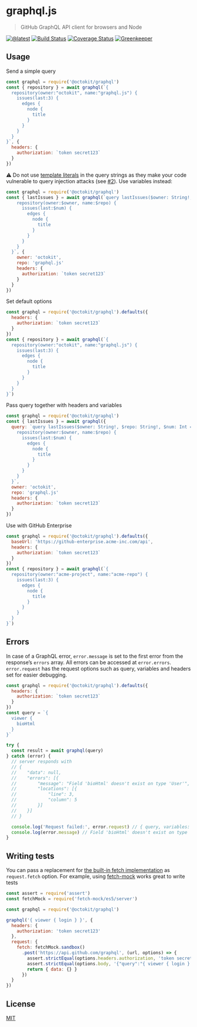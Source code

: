 # graphql.js

> GitHub GraphQL API client for browsers and Node

[![@latest](https://img.shields.io/npm/v/@octokit/graphql.svg)](https://www.npmjs.com/package/@octokit/graphql)
[![Build Status](https://travis-ci.com/octokit/graphql.js.svg?branch=master)](https://travis-ci.com/octokit/graphql.js)
[![Coverage Status](https://coveralls.io/repos/github/octokit/graphql.js/badge.svg)](https://coveralls.io/github/octokit/graphql.js)
[![Greenkeeper](https://badges.greenkeeper.io/octokit/graphql.js.svg)](https://greenkeeper.io/)

<!-- toc -->

## Usage

Send a simple query

```js
const graphql = require('@octokit/graphql')
const { repository } = await graphql(`{
  repository(owner:"octokit", name:"graphql.js") {
    issues(last:3) {
      edges {
        node {
          title
        }
      }
    }
  }
}`, {
  headers: {
    authorization: `token secret123`
  }
})
```

⚠️ Do not use [template literals](https://developer.mozilla.org/en-US/docs/Web/JavaScript/Reference/Template_literals) in the query strings as they make your code vulnerable to query injection attacks (see [#2](https://github.com/octokit/graphql.js/issues/2)). Use variables instead:

```js
const graphql = require('@octokit/graphql')
const { lastIssues } = await graphql(`query lastIssues($owner: String!, $repo: String!, $num: Int = 3) {
    repository(owner:$owner, name:$repo) {
      issues(last:$num) {
        edges {
          node {
            title
          }
        }
      }
    }
  }`, {
    owner: 'octokit',
    repo: 'graphql.js'
    headers: {
      authorization: `token secret123`
    }
  }
})
```

Set default options

```js
const graphql = require('@octokit/graphql').defaults({
  headers: {
    authorization: `token secret123`
  }
})
const { repository } = await graphql(`{
  repository(owner:"octokit", name:"graphql.js") {
    issues(last:3) {
      edges {
        node {
          title
        }
      }
    }
  }
}`)
```

Pass query together with headers and variables

```js
const graphql = require('@octokit/graphql')
const { lastIssues } = await graphql({
  query: `query lastIssues($owner: String!, $repo: String!, $num: Int = 3) {
    repository(owner:$owner, name:$repo) {
      issues(last:$num) {
        edges {
          node {
            title
          }
        }
      }
    }
  }`,
  owner: 'octokit',
  repo: 'graphql.js'
  headers: {
    authorization: `token secret123`
  }
})
```

Use with GitHub Enterprise

```js
const graphql = require('@octokit/graphql').defaults({
  baseUrl: 'https://github-enterprise.acme-inc.com/api',
  headers: {
    authorization: `token secret123`
  }
})
const { repository } = await graphql(`{
  repository(owner:"acme-project", name:"acme-repo") {
    issues(last:3) {
      edges {
        node {
          title
        }
      }
    }
  }
}`)
```

## Errors

In case of a GraphQL error, `error.message` is set to the first error from the response’s `errors` array. All errors can be accessed at `error.errors`. `error.request` has the request options such as query, variables and headers set for easier debugging.

```js
const graphql = require('@octokit/graphql').defaults({
  headers: {
    authorization: `token secret123`
  }
})
const query = `{
  viewer {
    bioHtml
  }
}`

try {
  const result = await graphql(query)
} catch (error) {
  // server responds with
  // {
  // 	"data": null,
  // 	"errors": [{
  // 		"message": "Field 'bioHtml' doesn't exist on type 'User'",
  // 		"locations": [{
  // 			"line": 3,
  // 			"column": 5
  // 		}]
  // 	}]
  // }

  console.log('Request failed:', error.request) // { query, variables: {}, headers: { authorization: 'token secret123' } }
  console.log(error.message) // Field 'bioHtml' doesn't exist on type 'User'
}
```

## Writing tests

You can pass a replacement for [the built-in fetch implementation](https://github.com/bitinn/node-fetch) as `request.fetch` option. For example, using [fetch-mock](http://www.wheresrhys.co.uk/fetch-mock/) works great to write tests

```js
const assert = require('assert')
const fetchMock = require('fetch-mock/es5/server')

const graphql = require('@octokit/graphql')

graphql('{ viewer { login } }', {
  headers: {
    authorization: 'token secret123'
  },
  request: {
    fetch: fetchMock.sandbox()
      .post('https://api.github.com/graphql', (url, options) => {
        assert.strictEqual(options.headers.authorization, 'token secret123')
        assert.strictEqual(options.body, '{"query":"{ viewer { login } }"}', 'Sends correct query')
        return { data: {} }
      })
  }
})
```

## License

[MIT](LICENSE)
